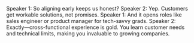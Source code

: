 Speaker 1: So aligning early keeps us honest?
Speaker 2: Yep. Customers get workable solutions, not promises.
Speaker 1: And it opens roles like sales engineer or product manager for tech-savvy grads.
Speaker 2: Exactly—cross-functional experience is gold. You learn customer needs and technical limits, making you invaluable to growing companies.
